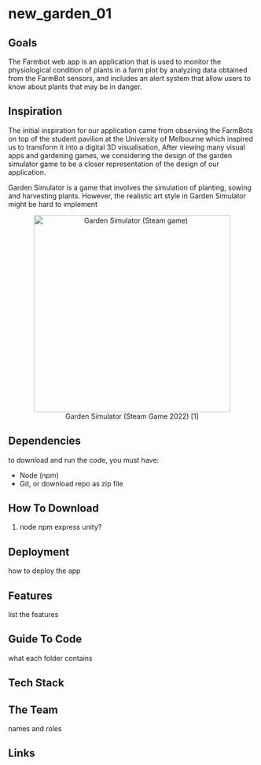 # new_garden_01


## Goals
The Farmbot web app is an application that is used to monitor the physiological condition of plants in a farm plot by analyzing data obtained from the FarmBot sensors, and includes an alert system that allow users to know about plants that may be in danger.

## Inspiration
The initial inspiration for our application came from observing the FarmBots on top of the student pavilion at the University of Melbourne which inspired us to transform it into a digital 3D visualisation, After viewing many visual apps and gardening games, we considering the design of the garden simulator game to be a closer representation of the design of our application.

Garden Simulator is a game that involves the simulation of planting, sowing and harvesting plants. However, the realistic art style in Garden Simulator might be hard to implement

<p align="center">
  <img src="https://i0.wp.com/www.thexboxhub.com/wp-content/uploads/2023/05/garden-simulator-review-1-scaled.jpg?w=1392&ssl=1" width="400" alt="Garden Simulator (Steam game)">
  <br>
  Garden Simulator (Steam Game 2022) [1]
</p>

## Dependencies

to download and run the code, you must have:

- Node (npm)
- Git, or download repo as zip file

## How To Download
1. node npm express unity?

## Deployment
how to deploy the app 

## Features
list the features

## Guide To Code
what each folder contains

## Tech Stack

## The Team
names and roles

## Links

